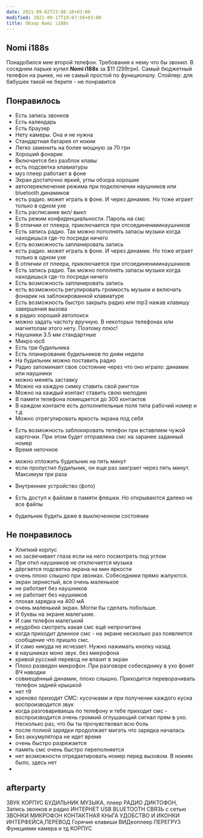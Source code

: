```yaml
---
date: 2021-09-02T23:08:10+03:00
modified: 2021-09-17T19:07:56+03:00
title: Обзор Nomi i188s
---
```


## **Nomi i188s**  
Понадобился мне второй телефон. Требования к нему что бы звонил. В соседнем ларьке купил **Nomi i188s** за $11 (299грн). Самый бюджетный телефон на рынке, но не самый простой по функционалу. Спойлер: для бабушек такой не берите - не понравится

## Понравилось
+ Есть запись звонков
+ Есть календарь
+ Есть браузер
+ Нету камеры. Она и не нужна
+ Стандартная батарея от нокии
+ Легко заменить на более мощную за 70 грн
+ Хороший фонарик
+ Включается без разблок клавы
+ есть подсветка клавиатуры
+ муз плеер работает в фоне
+ Экран достаточно яркий, углы обзора хорошие
+ автопереключение режима при подключении наушников или bluetooth динамиков
+ есть радио. может играть в фоне. И через динамик. Но тоже играет только в одном ухе
+ Есть расписание вкл/ выкл
+ Есть режим конфиденциальности. Пароль на смс
+ В отличии от плеера, приключается при отсоединенииинаушников
+ Есть запись радио. Так можно пополнять запасы музыки когда находишься где-то посреди ничего
+ Есть возможность запланировать запись
+ есть радио. может играть в фоне. И через динамик. Но тоже играет только в одном ухе
+ В отличии от плеера, приключается при отсоединенииинаушников
+ Есть запись радио. Так можно пополнять запасы музыки когда находишься где-то посреди ничего
+ Есть возможность запланировать запись
+ есть возможность регулировать громкость музыки и включать фонарик на заблокированной клавиатуре
+ Есть возможность быстро закрыть радио или mp3 нажав клавишу завершения вызова
+ в радио хороший автопоиск
+ можно задать частоту вручную. В некоторых телефонах или магнитолам этого нету. Поэтому плюс!
+ Наушники 3.5 мм стандартные
+ Микро юсб
+ Есть три будильника
+ Есть планирование будильников по дням недели
+ На будильник можно поставить радио
+ Радио запоминает свое состояние через что оно играло: динамик или наушники
+ можно менять заставку
+ Можно на каждую симку ставить свой рингтон
+ Можно на каждый контакт ставить свою мелодию
+ В памяти телефона помещается до 300 контактов
+ В каждом контакте есть дополнительные поля типа рабочий номер и т.д
+ Можно отрегулировать яркость экрана под себя
* Есть возможность заблокировать телефон при вставляем чужой карточки. При этом будет отправлена смс на заранее заданный номер
* Время неточное
+ можно отложить будильник на пять минут
+ если пропустил будильник, он еще раз заиграет через пять минут. Максимум три раза
* Внутреннее устройство (фото)
+ Есть доступ к файлам в памяти флешки. Но открываются далеко не все файлы
- будильник будить даже в выключенном состоянии

## Не понравилось
- Хлипкий корпус
- но засвечивает глаза если на него посмотреть под углом
- При откл наушников не отключается музыка
- дёргается подсветка экрана на мин яркости
- очень плохо слышно при звонках. Собеседники прямо жалуются.
- экран зернистый, все очень маленькое
- не работает без наушников
- не работает без наушников
- плохая зарядка на 400 мА
- очень маленький экран. Могли бы сделать побольше.
- И буквы на экране малегькие. 
- И сам телефон малегький
- неудобно смотреть какая смс ещё непрочитана
- когда приходит длинное смс - на экране несколько раз появляется сообщение что пришло смс. 
- И само никуда не исчезает. Нужно нажимать кнопку назад
- в наушниках моно звук. без микрофона
- кривой русский перевод не влазит в экран
- Плохо разведен микрофон. При разговоре собеседнику в ухо фонят ВЧ наводки
- совмещённый динамик, плохо слышно. Приходится переворачивать телефон задней крышкой
- нет т9
- хреново приходят СМС: кусочками и при получении каждого куска воспроизводится звук
- когда разговариваешь по телефону и тебе приходит смс - воспроизводится очень громкий оглушающий сигнал прям в ухо. Несколько раз, что бы ты прочувствовал всю боль
- после полной зарядки продолжает мигать что зарядка началась
- Без аккумулятора не идет время
- очень быстро разряжается
- память смс очень быстро переполняется
- нет возможности отредактировать номер перед вызовом. В нокиях было, здесь нет
- 

## afterparty

ЗВУК
КОРПУС
БУДИЛЬНИК
МУЗЫКА, плеер
РАДИО
ДИКТОФОН, Запись звонков и радио
ИНТЕРНЕТ
USB
BLUETOOTH
СВЯЗЬ с сетью
ЗВОНКИ
МИКРОФОН
КОНТАКТНАЯ КНиГА
УДОБСТВО И ИКОНКИ ИНТЕРФЕЙСА,ПЕРЕВОД
Горячие клавиши
ВИДеоплеер
ПЕРЕГРУЗ Функциями камера и тд
КОРПУС
